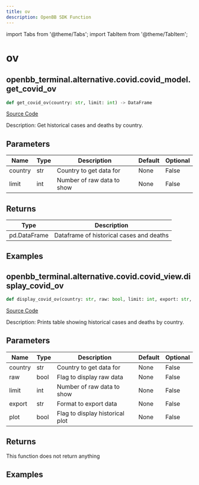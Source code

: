 ```yaml
---
title: ov
description: OpenBB SDK Function
---
```


import Tabs from '@theme/Tabs';
import TabItem from '@theme/TabItem';

# ov

<Tabs>
<TabItem value="model" label="Model" default>

## openbb_terminal.alternative.covid.covid_model.get_covid_ov

```python title='openbb_terminal/alternative/covid/covid_model.py'
def get_covid_ov(country: str, limit: int) -> DataFrame
```
[Source Code](https://github.com/OpenBB-finance/OpenBBTerminal/tree/main/openbb_terminal/alternative/covid/covid_model.py#L99)

Description: Get historical cases and deaths by country.

## Parameters

| Name | Type | Description | Default | Optional |
| ---- | ---- | ----------- | ------- | -------- |
| country | str | Country to get data for | None | False |
| limit | int | Number of raw data to show | None | False |

## Returns

| Type | Description |
| ---- | ----------- |
| pd.DataFrame | Dataframe of historical cases and deaths |

## Examples



</TabItem>
<TabItem value="view" label="View">

## openbb_terminal.alternative.covid.covid_view.display_covid_ov

```python title='openbb_terminal/alternative/covid/covid_view.py'
def display_covid_ov(country: str, raw: bool, limit: int, export: str, plot: bool) -> None
```
[Source Code](https://github.com/OpenBB-finance/OpenBBTerminal/tree/main/openbb_terminal/alternative/covid/covid_view.py#L130)

Description: Prints table showing historical cases and deaths by country.

## Parameters

| Name | Type | Description | Default | Optional |
| ---- | ---- | ----------- | ------- | -------- |
| country | str | Country to get data for | None | False |
| raw | bool | Flag to display raw data | None | False |
| limit | int | Number of raw data to show | None | False |
| export | str | Format to export data | None | False |
| plot | bool | Flag to display historical plot | None | False |

## Returns

This function does not return anything

## Examples



</TabItem>
</Tabs>